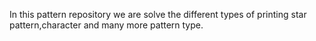 In this pattern repository we are solve the different types of printing star pattern,character and many more pattern type.
